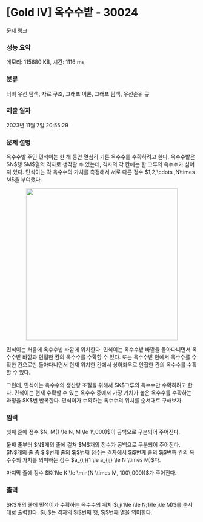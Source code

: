 # [Gold IV] 옥수수밭 - 30024 

[문제 링크](https://www.acmicpc.net/problem/30024) 

### 성능 요약

메모리: 115680 KB, 시간: 1116 ms

### 분류

너비 우선 탐색, 자료 구조, 그래프 이론, 그래프 탐색, 우선순위 큐

### 제출 일자

2023년 11월 7일 20:55:29

### 문제 설명

<p>옥수수밭 주인 민석이는 한 해 동안 열심히 기른 옥수수를 수확하려고 한다. 옥수수밭은 $N$행 $M$열의 격자로 생각할 수 있는데, 격자의 각 칸에는 한 그루의 옥수수가 심어져 있다. 민석이는 각 옥수수의 가치를 측정해서 서로 다른 정수 $1,2,\cdots ,N\times M$을 부여했다.</p>

<p style="text-align: center;"><img alt="" src="https://upload.acmicpc.net/8bfc31ad-3ecd-4a0b-aafe-9ef98a081e27/-/preview/" width="400px"></p>

<p>민석이는 처음에 옥수수밭 바깥에 위치한다. 민석이는 옥수수밭 바깥을 돌아다니면서 옥수수밭 바깥과 인접한 칸의 옥수수를 수확할 수 있다. 또는 옥수수밭 안에서 옥수수를 수확한 칸으로만 돌아다니면서 현재 위치한 칸에서 상하좌우로 인접한 칸의 옥수수를 수확할 수 있다.</p>

<p>그런데, 민석이는 옥수수의 생산량 조절을 위해서 $K$그루의 옥수수만 수확하려고 한다. 민석이는 현재 수확할 수 있는 옥수수 중에서 가장 가치가 높은 옥수수를 수확하는 과정을 $K$번 반복한다. 민석이가 수확하는 옥수수의 위치를 순서대로 구해보자.</p>

### 입력 

 <p>첫째 줄에 정수 $N, M(1 \le N, M \le 1\,000)$이 공백으로 구분되어 주어진다.</p>

<p>둘째 줄부터 $N$개의 줄에 걸쳐 $M$개의 정수가 공백으로 구분되어 주어진다. $N$개의 줄 중 $i$번째 줄의 $j$번째 정수는 격자에서 $i$번째 줄의 $j$번째 칸의 옥수수의 가치를 의미하는 정수 $a_{ij}(1 \le a_{ij} \le N \times M)$다.</p>

<p>마지막 줄에 정수 $K(1\le K \le \min(N \times M, 100\,000))$가 주어진다.</p>

### 출력 

 <p>$K$개의 줄에 민석이가 수확하는 옥수수의 위치 $i,j(1\le i\le N;1\le j\le M)$를 순서대로 출력한다. $i,j$는 격자의 $i$번째 행, $j$번째 열을 의미한다.</p>


